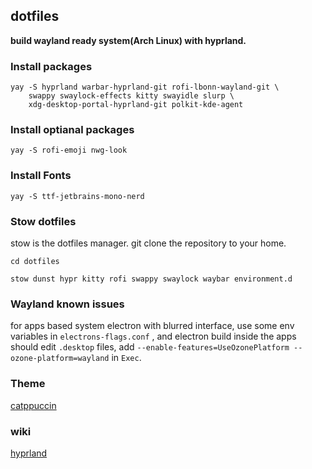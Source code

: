 ## dotfiles

**build wayland ready system(Arch Linux) with hyprland.**

### Install packages

```
yay -S hyprland warbar-hyprland-git rofi-lbonn-wayland-git \
    swappy swaylock-effects kitty swayidle slurp \
    xdg-desktop-portal-hyprland-git polkit-kde-agent
```

### Install optianal packages

```
yay -S rofi-emoji nwg-look
```

### Install Fonts

```
yay -S ttf-jetbrains-mono-nerd
```

### Stow dotfiles

stow is the dotfiles manager.
git clone the repository to your home.

```
cd dotfiles

stow dunst hypr kitty rofi swappy swaylock waybar environment.d
```

### Wayland known issues

for apps based system electron with blurred interface, use some env variables in `electrons-flags.conf` , and electron build inside the apps should edit `.desktop` files,
add `--enable-features=UseOzonePlatform --ozone-platform=wayland` in `Exec`.

### Theme

[catppuccin](https://github.com/catppuccin/catppuccin)

### wiki

[hyprland](https://wiki.hyprland.org/)
